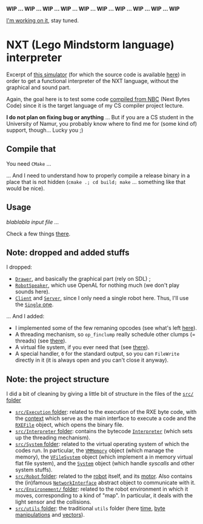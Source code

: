 **WIP ... WIP ... WIP ... WIP ... WIP ... WIP ... WIP ... WIP ... WIP ... WIP**

[I'm working on it](https://github.com/pierre-24/nxt-interpreter/issues/), stay tuned.

# NXT (Lego Mindstorm language) interpreter

Excerpt of [this simulator](http://schuelerlabor.informatik.rwth-aachen.de/roboter-simulator) (for which the source code is available [here](https://github.com/InfoSphereAC/RoboSim)) in order to get a functional interpreter of the NXT language, without the graphical and sound part.

Again, the goal here is to test some code [compiled from NBC](https://github.com/pierre-24/nbc-compiler) (Next Bytes Code) since it is the target language of my CS compiler project lecture.

**I do not plan on fixing bug or anything** ... But if you are a CS student in the University of Namur, you probably know where to find me for (some kind of) support, though... Lucky you ;)


## Compile that

You need `CMake` ... 

... And I need to understand how to properly compile a release binary in a place that is not hidden (`cmake .; cd build; make` ... something like that would be nice).

## Usage

*blablabla input file ...*

Check a few things [there](about_simulation.md).

## Note: dropped and added stuffs

I dropped:

+ [`Drawer`](https://github.com/InfoSphereAC/RoboSim/blob/master/Drawer.cpp), and basically the graphical part (rely on SDL) ;
+ [`RobotSpeaker`](https://github.com/InfoSphereAC/RoboSim/blob/master/RobotSpeaker.cpp), which use OpenAL for nothing much (we don't play sounds here).
+ [`Client`](https://github.com/InfoSphereAC/RoboSim/blob/master/Client.cpp) and [`Server`](https://github.com/InfoSphereAC/RoboSim/blob/master/Server.cpp), since I only need a single robot here. Thus, I'll use the [`Single` one](https://github.com/InfoSphereAC/RoboSim/blob/master/Single.h).

... And I added:

+ I implemented some of the few remaning opcodes (see what's left [here](src/Interpreter/InterpreterThread.h)).
+ A threading mechanism, so `op_finclump` really schedule other clumps (= threads) (see [there](tests/thread.nbc)).
+ A virtual file system, if you ever need that (see [there](tests/file.nbc)).
+ A special handler, `0` for the standard output, so you can `FileWrite` directly in it (it is always open and you can't close it anyway).

## Note: the project structure

I did a bit of cleaning by giving a little bit of structure in the files of the [`src/` folder](src/)

+ [`src/Execution` folder](src/Execution): related to the execution of the RXE byte code, with the [context](src/Execution/ExecutionContext.h) which serve as the main interface to execute a code and the [`RXEFile`](src/Execution/RXEFile.h) object, which opens the binary file. 
+ [`src/Interpreter` folder](src/Interpreter): contains the bytecode [`Interpreter`](src/Interpreter/Interpreter.h) (which sets up the threading mechanism).
+ [`src/System` folder](src/System): related to the virtual operating system of which the codes run. In particular, the [`VMMemory`](src/System/VMMemory.h) object (which manage the memory), the [`VFileSystem`](src/System/VFileSystem.h) object (which implement a in memory virtual flat file system), and the [`System`](src/System/System.h) object (which handle *syscalls* and other system stuffs).
+ [`src/Robot` folder](src/Robot): related to the [robot](src/Robot/Robot.h) itself, and its [motor](src/Robot/Motor.h). Also contains the (in)famous [`NetworkInterface`](src/Robot/NetworkInterface.h) abstract object to communicate with it.
+ [`src/Environement/` folder](src/Environment): related to the robot environment in which it moves, corresponding to a kind of "map". In particular, it deals with the light sensor and the collisions.
+ [`src/utils` folder](src/utils): the traditional `utils` folder (here [time](src/utils/Time.h), [byte manipulations](src/utils/ByteOrder.h) and [vectors](src/utils/Vec4.h)).

